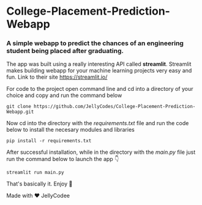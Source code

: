 # College-Placement-Prediction-Webapp

### A simple webapp to predict the chances of an engineering student being placed after graduating.

The app was built using a really interesting API called __streamlit__. Streamlit makes building webapp for your machine learning projects very easy and fun. Link to their site https://streamlit.io/

For code to the project open command line and cd into a directory of your choice and copy and run the command below
```
git clone https://github.com/JellyCodes/College-Placement-Prediction-Webapp.git
```

Now cd into the directory with the _requirements.txt_ file and run the code below to install the necesary modules and libraries
```
pip install -r requirements.txt
```

After successful installation, while in the directory with the _main.py_ file just run the command below to launch the app 👇
```
streamlit run main.py
```

That's basically it. Enjoy 🎉

Made with ❤ JellyCodee
